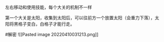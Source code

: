 左右移动和使用技能，每个大关的机制不一样

第一个大关是太阳，收集到太阳后，可以往前方一个放置太阳（会重力下落），太阳将黑格子变白，白格子才能行走。

#解密
![[Pasted image 20220410031213.png]]